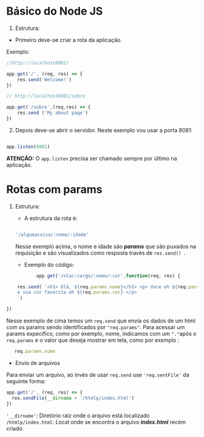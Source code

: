 # Básico do Node JS


1) Estrutura:

- Primeiro deve-se criar a rota da aplicação.

Exemplo: 

```js
//http://localhost8081/

app.get('/', (req, res) => {
    res.send('Welcome!')
})

// http://localhost8081/sobre

app.get('/sobre',(req,res) => {
    res.send ('My about page')
})

````



2) Depois deve-se abrir o servidor. Neste exemplo vou usar a porta 8081:

```js

app.listen(8081)

````

**ATENÇÃO:**  O ``` app.listen ``` precisa ser chamado sempre por último na aplicação.



# Rotas com params

1) Estrutura:

    - A estrutura da rota é:  

    ```js
    
    '/algumacoisa/:nome/:idade' 
    
    ```
    Nesse exemplo acima, o nome e idade são **_params_** que são puxados 
    na requisição e são visualizados como resposta través de ```res.send() ```.
    
    - Exemplo do código:

```js 
           app.get('/ola/:cargo/:nome/:cor',function(req, res) {

    res.send( `<h1> Olá, ${req.params.nome}</h1> <p> Voce eh ${req.params.cargo}
    e sua cor favorita eh ${req.params.cor} </p> 
    `)

})

```

 Nesse exemplo de cima temos um ```req.send``` que envia os dados 
 de um html com os params sendo identificados por ```"req.params"```.
 Para acessar um params expecífico, como por exemplo, nome, indicamos 
 com um ```"."```após o ```req.params``` e o valor que deseja mostrar em tela, como por exemplo :

 ``` js 
    req.params.nome
 ``` 


  - Envio de arquivos 

  Para enviar um arquivo, ao invés de usar ```req.send``` use ```'req.sentFile'``` da seguinte forma:

  ```js 
  app.get('/', (req, res) => {
    res.sendFile(__dirname + '/htmlp/index.html')
})
````

```'__dirname'```: Diretório raiz onde o arquivo está localizado
````/htmlp/index.html````: Local onde se encontra o arquivo **_index.html_** recém criado. 



